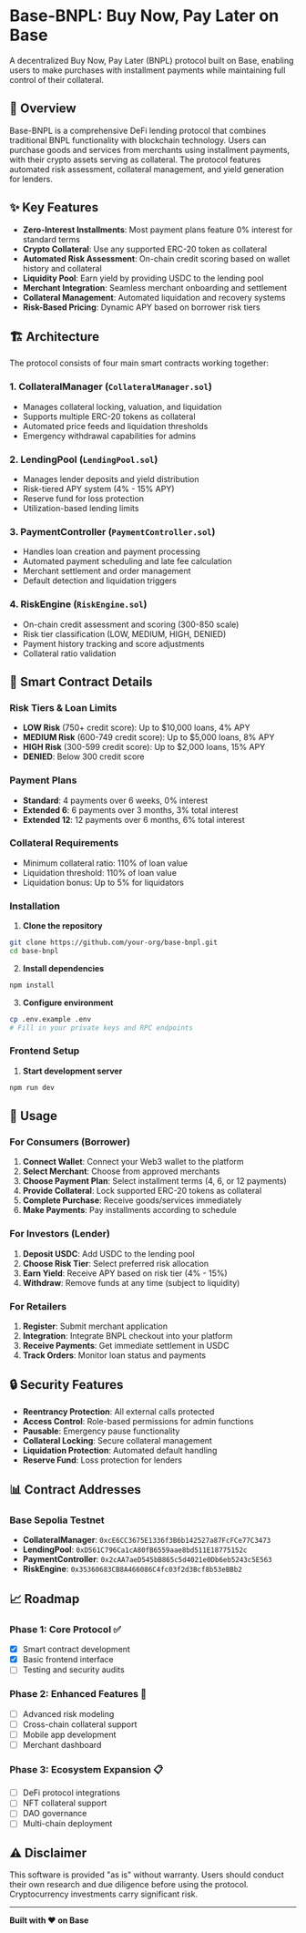 # Base-BNPL: Buy Now, Pay Later on Base

A decentralized Buy Now, Pay Later (BNPL) protocol built on Base, enabling users to make purchases with installment payments while maintaining full control of their collateral.

## 🚀 Overview

Base-BNPL is a comprehensive DeFi lending protocol that combines traditional BNPL functionality with blockchain technology. Users can purchase goods and services from merchants using installment payments, with their crypto assets serving as collateral. The protocol features automated risk assessment, collateral management, and yield generation for lenders.

## ✨ Key Features

- **Zero-Interest Installments**: Most payment plans feature 0% interest for standard terms
- **Crypto Collateral**: Use any supported ERC-20 token as collateral
- **Automated Risk Assessment**: On-chain credit scoring based on wallet history and collateral
- **Liquidity Pool**: Earn yield by providing USDC to the lending pool
- **Merchant Integration**: Seamless merchant onboarding and settlement
- **Collateral Management**: Automated liquidation and recovery systems
- **Risk-Based Pricing**: Dynamic APY based on borrower risk tiers

## 🏗️ Architecture

The protocol consists of four main smart contracts working together:

### 1. **CollateralManager** (`CollateralManager.sol`)
- Manages collateral locking, valuation, and liquidation
- Supports multiple ERC-20 tokens as collateral
- Automated price feeds and liquidation thresholds
- Emergency withdrawal capabilities for admins

### 2. **LendingPool** (`LendingPool.sol`)
- Manages lender deposits and yield distribution
- Risk-tiered APY system (4% - 15% APY)
- Reserve fund for loss protection
- Utilization-based lending limits

### 3. **PaymentController** (`PaymentController.sol`)
- Handles loan creation and payment processing
- Automated payment scheduling and late fee calculation
- Merchant settlement and order management
- Default detection and liquidation triggers

### 4. **RiskEngine** (`RiskEngine.sol`)
- On-chain credit assessment and scoring (300-850 scale)
- Risk tier classification (LOW, MEDIUM, HIGH, DENIED)
- Payment history tracking and score adjustments
- Collateral ratio validation

## 🔧 Smart Contract Details

### Risk Tiers & Loan Limits
- **LOW Risk** (750+ credit score): Up to $10,000 loans, 4% APY
- **MEDIUM Risk** (600-749 credit score): Up to $5,000 loans, 8% APY  
- **HIGH Risk** (300-599 credit score): Up to $2,000 loans, 15% APY
- **DENIED**: Below 300 credit score

### Payment Plans
- **Standard**: 4 payments over 6 weeks, 0% interest
- **Extended 6**: 6 payments over 3 months, 3% total interest
- **Extended 12**: 12 payments over 6 months, 6% total interest

### Collateral Requirements
- Minimum collateral ratio: 110% of loan value
- Liquidation threshold: 110% of loan value
- Liquidation bonus: Up to 5% for liquidators

### Installation

1. **Clone the repository**
```bash
git clone https://github.com/your-org/base-bnpl.git
cd base-bnpl
```

2. **Install dependencies**
```bash
npm install
```

3. **Configure environment**
```bash
cp .env.example .env
# Fill in your private keys and RPC endpoints
```

### Frontend Setup

1. **Start development server**
```bash
npm run dev
```

## 📱 Usage

### For Consumers (Borrower)

1. **Connect Wallet**: Connect your Web3 wallet to the platform
2. **Select Merchant**: Choose from approved merchants
3. **Choose Payment Plan**: Select installment terms (4, 6, or 12 payments)
4. **Provide Collateral**: Lock supported ERC-20 tokens as collateral
5. **Complete Purchase**: Receive goods/services immediately
6. **Make Payments**: Pay installments according to schedule

### For Investors (Lender)

1. **Deposit USDC**: Add USDC to the lending pool
2. **Choose Risk Tier**: Select preferred risk allocation
3. **Earn Yield**: Receive APY based on risk tier (4% - 15%)
4. **Withdraw**: Remove funds at any time (subject to liquidity)

### For Retailers

1. **Register**: Submit merchant application
2. **Integration**: Integrate BNPL checkout into your platform
3. **Receive Payments**: Get immediate settlement in USDC
4. **Track Orders**: Monitor loan status and payments

## 🔒 Security Features

- **Reentrancy Protection**: All external calls protected
- **Access Control**: Role-based permissions for admin functions
- **Pausable**: Emergency pause functionality
- **Collateral Locking**: Secure collateral management
- **Liquidation Protection**: Automated default handling
- **Reserve Fund**: Loss protection for lenders

## 📊 Contract Addresses

### Base Sepolia Testnet
- **CollateralManager**: `0xcE6CC3675E1336f3B6b142527a87FcFCe77C3473`
- **LendingPool**: `0xD561C796Ca1cA80fB6559aae8bd511E18775152c`
- **PaymentController**: `0x2cAA7aeD545bB865c5d4021e0Db6eb5243c5E563`
- **RiskEngine**: `0x35360683CB8A466086C4fc03f2d3Bcf8b53eBBb2`

## 📈 Roadmap

### Phase 1: Core Protocol ✅
- [x] Smart contract development
- [x] Basic frontend interface
- [ ] Testing and security audits

### Phase 2: Enhanced Features 🚧
- [ ] Advanced risk modeling
- [ ] Cross-chain collateral support
- [ ] Mobile app development
- [ ] Merchant dashboard

### Phase 3: Ecosystem Expansion 📋
- [ ] DeFi protocol integrations
- [ ] NFT collateral support
- [ ] DAO governance
- [ ] Multi-chain deployment

## ⚠️ Disclaimer

This software is provided "as is" without warranty. Users should conduct their own research and due diligence before using the protocol. Cryptocurrency investments carry significant risk.

---

**Built with ❤️ on Base**
